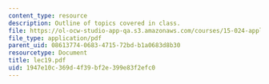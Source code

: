 ```yaml
---
content_type: resource
description: Outline of topics covered in class.
file: https://ol-ocw-studio-app-qa.s3.amazonaws.com/courses/15-024-applied-economics-for-managers-summer-2004/1947e10c369d4f39bf2e399e83f2efc0_lec19.pdf
file_type: application/pdf
parent_uid: 08613774-0683-4715-72bd-b1a0683d8b30
resourcetype: Document
title: lec19.pdf
uid: 1947e10c-369d-4f39-bf2e-399e83f2efc0
---
```

